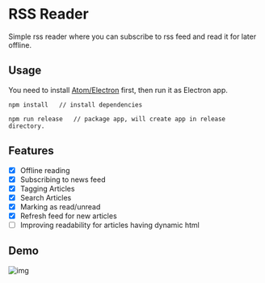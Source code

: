 RSS Reader
==============

Simple rss reader where you can subscribe to rss feed and read it for later offline.

## Usage

You need to install [Atom/Electron](https://github.com/atom/electron) first, then run it as Electron app.

```
npm install   // install dependencies

npm run release   // package app, will create app in release directory.

```

## Features

- [x] Offline reading
- [x] Subscribing to news feed
- [x] Tagging Articles
- [x] Search Articles
- [x] Marking as read/unread
- [x] Refresh feed for new articles
- [ ] Improving readability for articles having dynamic html

## Demo

![img](./images/rssreaderdemo.gif)
